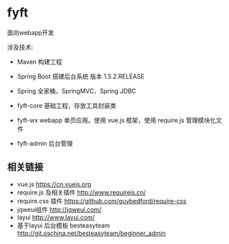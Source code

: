 # fyft

面向webapp开发

涉及技术:

* Maven 构建工程
* Spring Boot 搭建后台系统 版本 1.5.2.RELEASE
* Spring 全家桶，SpringMVC、Spring JDBC

* fyft-core 基础工程，存放工具封装类
* fyft-wx webapp 单页应用。使用 vue.js 框架，使用 require.js 管理模块化文件
* fyft-admin 后台管理

## 相关链接

* vue.js		https://cn.vuejs.org
* require.js 及相关插件		http://www.requirejs.cn/
* require.css 插件		https://github.com/guybedford/require-css
* jqweui组件		http://jqweui.com/
* layui		http://www.layui.com/
* 基于layui 后台模板 besteasyteam			http://git.oschina.net/besteasyteam/beginner_admin
